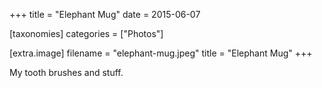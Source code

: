 +++
title = "Elephant Mug"
date = 2015-06-07

[taxonomies]
categories = ["Photos"]

[extra.image]
filename = "elephant-mug.jpeg"
title = "Elephant Mug"
+++

My tooth brushes and stuff.
